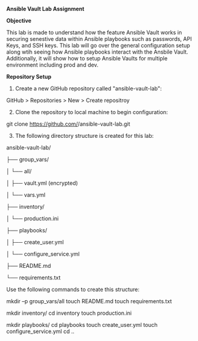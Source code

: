**Ansible Vault Lab Assignment**

**Objective**

This lab is made to understand how the feature Ansible Vault works in securing senestive data within Ansible playbooks such 
as passwords, API Keys, and SSH keys. This lab will go over the general configuration setup along wtih seeing how Ansible playbooks
interact with the Ansbile Vault. Additionally, it will show how to setup Ansible Vaults for multiple environment including prod and dev.


**Repository Setup**

1) Create a new GitHub repository called "ansible-vault-lab":
   
  GitHub > Repositories > New > Create repositroy

2) Clone the repository to local machine to begin configuration:

  git clone https://github.com/<github-username>/ansible-vault-lab.git

3) The following directory structure is created for this lab:

ansible-vault-lab/

├── group_vars/

│   └── all/

│       ├── vault.yml (encrypted)

│       └── vars.yml

├── inventory/

│   └── production.ini

├── playbooks/

│   ├── create_user.yml

│   └── configure_service.yml

├── README.md

└── requirements.txt

Use the following commands to create this structure:

mkdir –p group_vars/all 
touch README.md
touch requirements.txt

mkdir inventory/
cd inventory
touch production.ini

mkdir playbooks/
cd playbooks
touch create_user.yml
touch configure_service.yml
cd ..














